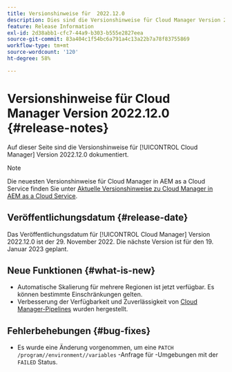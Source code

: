 ```yaml
---
title: Versionshinweise für  2022.12.0
description: Dies sind die Versionshinweise für Cloud Manager Version 2022.12.0.
feature: Release Information
exl-id: 2d38abb1-cfc7-44a9-b303-b555e2827eea
source-git-commit: 83a404c1f54bc6a791a4c13a22b7a78f83755869
workflow-type: tm+mt
source-wordcount: '120'
ht-degree: 58%

---
```



# Versionshinweise für Cloud Manager Version 2022.12.0 {#release-notes}

Auf dieser Seite sind die Versionshinweise für [!UICONTROL Cloud Manager] Version 2022.12.0 dokumentiert.

>[!NOTE]
>
>Die neuesten Versionshinweise für Cloud Manager in AEM as a Cloud Service finden Sie unter [Aktuelle Versionshinweise zu Cloud Manager in AEM as a Cloud Service](https://experienceleague.adobe.com/docs/experience-manager-cloud-service/content/implementing/using-cloud-manager/release-notes-cloud-manager/release-notes-cm-current.html?lang=de).

## Veröffentlichungsdatum {#release-date}

Das Veröffentlichungsdatum für [!UICONTROL Cloud Manager] Version 2022.12.0 ist der 29. November 2022. Die nächste Version ist für den 19. Januar 2023 geplant.

## Neue Funktionen {#what-is-new}

* Automatische Skalierung für mehrere Regionen ist jetzt verfügbar. Es können bestimmte Einschränkungen gelten.
* Verbesserung der Verfügbarkeit und Zuverlässigkeit von [Cloud Manager-Pipelines](/help/overview/ci-cd-pipelines.md) wurden hergestellt.

## Fehlerbehebungen {#bug-fixes}

* Es wurde eine Änderung vorgenommen, um eine `PATCH /program//environment//variables` -Anfrage für -Umgebungen mit der `FAILED` Status.
